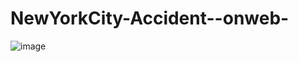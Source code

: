 # NewYorkCity-Accident--onweb-

![image](https://github.com/slowhandc1ap/NewYorkCity-Accident--onweb-/assets/120072774/9dd3e533-4b05-489a-87f2-5f17cb31de35)


